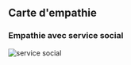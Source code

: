 
## Carte d'empathie

### Empathie avec service social 
![service social]({{site.baseurl}}/Empathie-Pole-Social/images/carte-empathie-service-social.png)
